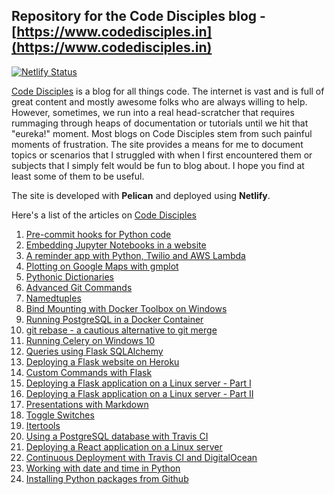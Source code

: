 ## Repository for the Code Disciples blog - [https://www.codedisciples.in](https://www.codedisciples.in)

[![Netlify Status](https://api.netlify.com/api/v1/badges/654d61ed-8d1f-47bb-8105-5dd94d58d98f/deploy-status)](https://app.netlify.com/sites/cranky-boyd-328430/deploys)

[Code Disciples](https://www.codedisciples.in) is a blog for all things code. The internet is vast and is full of great content and mostly awesome folks who are always willing to help. However, sometimes, we run into a real head-scratcher that requires rummaging through heaps of documentation or tutorials until we hit that "eureka!" moment. Most blogs on Code Disciples stem from such painful moments of frustration. The site provides a means for me to document topics or scenarios that I struggled with when I first encountered them or subjects that I simply felt would be fun to blog about. I hope you find at least some of them to be useful.

The site is developed with **Pelican** and deployed using **Netlify**.

Here's a list of the articles on [Code Disciples](https://www.codedisciples.in)
1. [Pre-commit hooks for Python code](https://codedisciples.in/pre-commit.html)
2. [Embedding Jupyter Notebooks in a website](https://codedisciples.in/embedding-jupyter.html)
3. [A reminder app with Python, Twilio and AWS Lambda](https://codedisciples.in/reminders.html)
4. [Plotting on Google Maps with gmplot](https://codedisciples.in/google-map-plots.html)
5. [Pythonic Dictionaries](https://codedisciples.in/pythonic-dictionaries.html)
6. [Advanced Git Commands](https://codedisciples.in/advanced-git.html)
7. [Namedtuples](https://codedisciples.in/named-tuples.html)
8. [Bind Mounting with Docker Toolbox on Windows](https://codedisciples.in/docker-bind-mounts.html)
9. [Running PostgreSQL in a Docker Container](https://codedisciples.in/docker-postgres.html)
10. [git rebase - a cautious alternative to git merge](https://codedisciples.in/git-rebase.html)
11. [Running Celery on Windows 10](https://codedisciples.in/celery-windows.html)
12. [Queries using Flask SQLAlchemy](https://codedisciples.in/flask-sqlalchemy-queries.html)
13. [Deploying a Flask website on Heroku](https://codedisciples.in/flask-heroku.html)
14. [Custom Commands with Flask](https://codedisciples.in/flask-commands.html)
15. [Deploying a Flask application on a Linux server - Part I](https://www.codedisciples.in/linux-vps-deployment1.html)
16. [Deploying a Flask application on a Linux server - Part II](https://www.codedisciples.in/linux-vps-deployment2.html)
17. [Presentations with Markdown](https://www.codedisciples.in/markdown-presentations.html)
18. [Toggle Switches](https://www.codedisciples.in/toggle-switches.html)
19. [Itertools](https://www.codedisciples.in/itertools.html)
20. [Using a PostgreSQL database with Travis CI](https://www.codedisciples.in/travis-postgres.html)
21. [Deploying a React application on a Linux server ](https://www.codedisciples.in/react-deployment.html)
22. [Continuous Deployment with Travis CI and DigitalOcean](https://www.codedisciples.in/travis-digitalocean.html)
23. [Working with date and time in Python](https://www.codedisciples.in/datetime.html)
24. [Installing Python packages from Github ](https://www.codedisciples.in/github-install.html)
